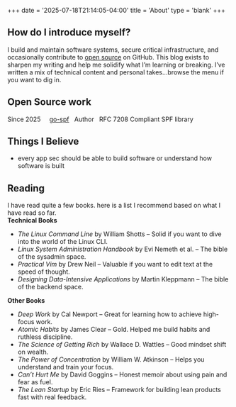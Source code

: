 +++
date = '2025-07-18T21:14:05-04:00'
title = 'About'
type = 'blank'
+++

## How do I introduce myself?

I build and maintain software systems, secure critical infrastructure, and occasionally contribute
to [open source](https://github.com/t0gun) on GitHub. This blog exists to sharpen my writing and help me solidify what
I’m learning or breaking. I’ve written a mix of technical content and personal takes...browse the menu if you want to
dig in.

## Open Source work

Since 2025 &nbsp;&nbsp;&nbsp; [go-spf](https://github.com/t0gun/go-spf)&nbsp;&nbsp;&nbsp;Author&nbsp;&nbsp;&nbsp;RFC
7208 Compliant SPF library

## Things I Believe

- every app sec should be able to build software or understand how software is built

## Reading

I have read quite a few books. here is a list I recommend based on what I have read so far.   
**Technical Books**

- *The Linux Command Line* by William Shotts – Solid if you want to dive into the world of the Linux CLI.
- *Linux System Administration Handbook* by Evi Nemeth et al. – The bible of the sysadmin space.
- *Practical Vim* by Drew Neil – Valuable if you want to edit text at the speed of thought.
- *Designing Data-Intensive Applications* by Martin Kleppmann – The bible of the backend space.

**Other Books**

- *Deep Work* by Cal Newport – Great for learning how to achieve high-focus work.
- *Atomic Habits* by James Clear – Gold. Helped me build habits and ruthless discipline.
- *The Science of Getting Rich* by Wallace D. Wattles – Good mindset shift on wealth.
- *The Power of Concentration* by William W. Atkinson – Helps you understand and train your focus.
- *Can’t Hurt Me* by David Goggins – Honest memoir about using pain and fear as fuel.
- *The Lean Startup* by Eric Ries – Framework for building lean products fast with real feedback.

